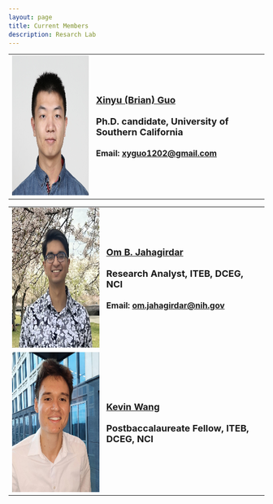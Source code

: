 ```yaml
---
layout: page
title: Current Members
description: Resarch Lab
---
```




<table class="wide">
<tr>
  <td class="left">
      <a href="publpics/XG.html">
        <img src="publpics/XG.png" width="275" height="275" alt="Brian" title="Xinyu (Brian) Guo"/>
    </a>
  </td>
  <td class="right">
  <font size="4.5" >
  <a href="publpics/XG.html"> <b>Xinyu (Brian) Guo</b></a> <br><br>
  <b> Ph.D. candidate, University of Southern California </b> <br> <br>
  </font>
  <font size="3.5" >
  <b> Email: <a href="mailto: xyguo1202@gmail.com">xyguo1202@gmail.com</a></b> <br>
  </font> 
 </td>
 </tr>



<table class="wide">
<tr>
  <td class="left">
      <a href="publpics/OBJ.html">
        <img src="publpics/OJB.png" width="275" height="275" alt="Om" title="Om Jahagirdar"/>
    </a>
  </td>
  <td class="right">
  <font size="4.5" >
  <a href="publpics/OBJ.html"> <b>Om B. Jahagirdar </b></a> <br><br>
 <b> Research Analyst, ITEB, DCEG, NCI </b> <br><br>
  </font>
  <font size="3.5" >
  <b> Email: <a href="mailto: om.jahagirdar@nih.gov">om.jahagirdar@nih.gov</a></b> <br>
  </font> 
 </td>
 </tr>

 
<tr>
  <td class="left">
      <a href="publpics/KW.html">
        <img src="publpics/KW.png" width="275" height="275" alt="Kevin Wang" title="Kevin Wang"/>
    </a>
  </td>
  <td class="right">
  <font size="4.5" >
 <a href="publpics/KW.html"> <b>Kevin Wang</b></a><br><br>
 <b> Postbaccalaureate Fellow, ITEB, DCEG, NCI </b> <br>
 </font>
 </td>
 </tr>








